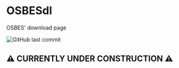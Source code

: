 # OSBESdl
OSBES' download page

![GitHub last commit](https://img.shields.io/github/last-commit/OpenSauce04/OSBESdl)

## ⚠️ CURRENTLY UNDER CONSTRUCTION ⚠️
